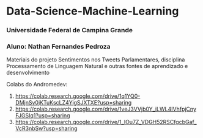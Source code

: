 # Data-Science-Machine-Learning

### Universidade Federal de Campina Grande
### Aluno: Nathan Fernandes Pedroza

Materiais do projeto Sentimentos nos Tweets Parlamentares, disciplina Processamento de Linguagem Natural e outras fontes de aprendizado e desenvolvimento

Colabs do Andromedev:

1. https://colab.research.google.com/drive/1q1YQ0-DMjnSv0jKTuKscLZ4YigSJXTXE?usp=sharing
2. https://colab.research.google.com/drive/1veJ3VVjb0Y_iLWL4IVhfpjCnyFJGSIq1?usp=sharing
3. https://colab.research.google.com/drive/1_IOu7Z_VDGH52RSCfgcbGaf_VcR3nbSw?usp=sharing
